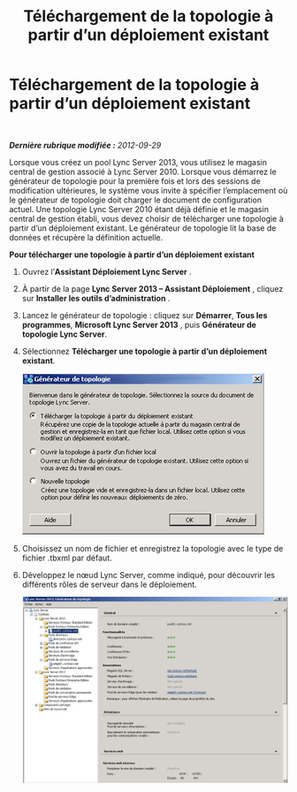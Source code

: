 ﻿---
title: Téléchargement de la topologie à partir d’un déploiement existant
TOCTitle: Téléchargement de la topologie à partir d’un déploiement existant
ms:assetid: e39065a2-d4b0-4f27-8c49-f56be78fa55b
ms:mtpsurl: https://technet.microsoft.com/fr-fr/library/JJ721913(v=OCS.15)
ms:contentKeyID: 49891577
ms.date: 05/20/2016
mtps_version: v=OCS.15
ms.translationtype: HT
---

# Téléchargement de la topologie à partir d’un déploiement existant

 

_**Dernière rubrique modifiée :** 2012-09-29_

Lorsque vous créez un pool Lync Server 2013, vous utilisez le magasin central de gestion associé à Lync Server 2010. Lorsque vous démarrez le générateur de topologie pour la première fois et lors des sessions de modification ultérieures, le système vous invite à spécifier l’emplacement où le générateur de topologie doit charger le document de configuration actuel. Une topologie Lync Server 2010 étant déjà définie et le magasin central de gestion établi, vous devez choisir de télécharger une topologie à partir d’un déploiement existant. Le générateur de topologie lit la base de données et récupère la définition actuelle.

**Pour télécharger une topologie à partir d’un déploiement existant**

1.  Ouvrez l’**Assistant Déploiement Lync Server** .

2.  À partir de la page **Lync Server 2013 – Assistant Déploiement** , cliquez sur **Installer les outils d’administration** .

3.  Lancez le générateur de topologie : cliquez sur **Démarrer**, **Tous les programmes**, **Microsoft Lync Server 2013** , puis **Générateur de topologie Lync Server**.

4.  Sélectionnez **Télécharger une topologie à partir d’un déploiement existant**.
    
    ![Paramètres du Générateur de topologie de l’Assistant Déploiement](images/JJ721913.d5b39fd9-3c13-422e-a06c-25d2568fe781(OCS.15).jpg "Paramètres du Générateur de topologie de l’Assistant Déploiement")

5.  Choisissez un nom de fichier et enregistrez la topologie avec le type de fichier .tbxml par défaut.

6.  Développez le nœud Lync Server, comme indiqué, pour découvrir les différents rôles de serveur dans le déploiement.
    
    ![Propriétés générales du rôle serveur du Générateur de topologie](images/JJ721913.af99ead3-676b-47fd-8369-5a5f9717383f(OCS.15).jpg "Propriétés générales du rôle serveur du Générateur de topologie")

